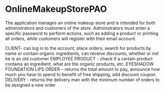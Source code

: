 # OnlineMakeupStorePAO

The application manages an online makeup store and is intended for both administrators and customers of the store. Administrators must enter a specific password to perform actions, such as adding a product or printing all orders, while customers will register with their email account.

CLIENT- can log in to the account, place orders, search for products by name or contain organic ingredients, can receive discounts, whether or not he is an old customer
EMPLOYEE
PRODUCT - check if a certain product contains an ingredient, what are the organic products, etc.
EYESHADOW
FOUNDATION
LIPS
ORDER – returns  the total amount to pay, announce how much you have to spend to benefit of free shipping, add discount coupon
DELIVERY - returns the delivery man with the minimum number of orders to be assigned a new order

